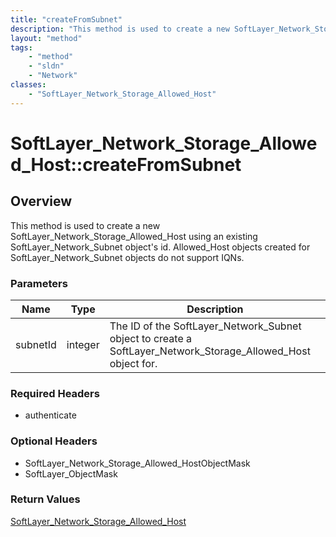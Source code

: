 ```yaml
---
title: "createFromSubnet"
description: "This method is used to create a new SoftLayer_Network_Storage_Allowed_Host using an existing SoftLayer_Network_Subnet ob... "
layout: "method"
tags:
    - "method"
    - "sldn"
    - "Network"
classes:
    - "SoftLayer_Network_Storage_Allowed_Host"
---
```

# SoftLayer_Network_Storage_Allowed_Host::createFromSubnet
## Overview 
This method is used to create a new SoftLayer_Network_Storage_Allowed_Host using an existing SoftLayer_Network_Subnet object's id. Allowed_Host objects created for SoftLayer_Network_Subnet objects do not support IQNs. 

### Parameters 
|Name | Type | Description |
| --- | --- | --- |
|subnetId| integer| The ID of the SoftLayer_Network_Subnet object to create a SoftLayer_Network_Storage_Allowed_Host object for.|


### Required Headers
* authenticate

### Optional Headers
* SoftLayer_Network_Storage_Allowed_HostObjectMask
* SoftLayer_ObjectMask

### Return Values
<a href='/reference/datatypes/SoftLayer_Network_Storage_Allowed_Host'>SoftLayer_Network_Storage_Allowed_Host </a>

